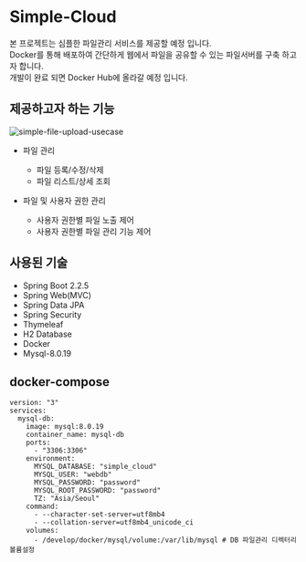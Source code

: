 # Simple-Cloud
  
본 프로젝트는 심플한 파일관리 서비스를 제공할 예정 입니다.   
Docker를 통해 배포하여 간단하게 웹에서 파일을 공유할 수 있는 파일서버를 구축 하고자 합니다.   
개발이 완료 되면 Docker Hub에 올라갈 예정 입니다.   

## 제공하고자 하는 기능
![simple-file-upload-usecase](https://user-images.githubusercontent.com/7065267/76703142-ae537a00-6712-11ea-854c-7562d5bb1a88.png)
 - 파일 관리
   - 파일 등록/수정/삭제
   - 파일 리스트/상세 조회
      
 - 파일 및 사용자 권한 관리   
   - 사용자 권한별 파일 노출 제어
   - 사용자 권한별 파일 관리 기능 제어
   
## 사용된 기술

- Spring Boot 2.2.5
- Spring Web(MVC)
- Spring Data JPA
- Spring Security
- Thymeleaf
- H2 Database
- Docker
- Mysql-8.0.19

## docker-compose
```
version: "3"
services:
  mysql-db:
    image: mysql:8.0.19
    container_name: mysql-db
    ports:
      - "3306:3306"
    environment:
      MYSQL_DATABASE: "simple_cloud"
      MYSQL_USER: "webdb"
      MYSQL_PASSWORD: "password"
      MYSQL_ROOT_PASSWORD: "password"
      TZ: "Asia/Seoul"
    command:
      - --character-set-server=utf8mb4
      - --collation-server=utf8mb4_unicode_ci
    volumes:
      - /develop/docker/mysql/volume:/var/lib/mysql # DB 파일관리 디렉터리 볼륨설정
```
